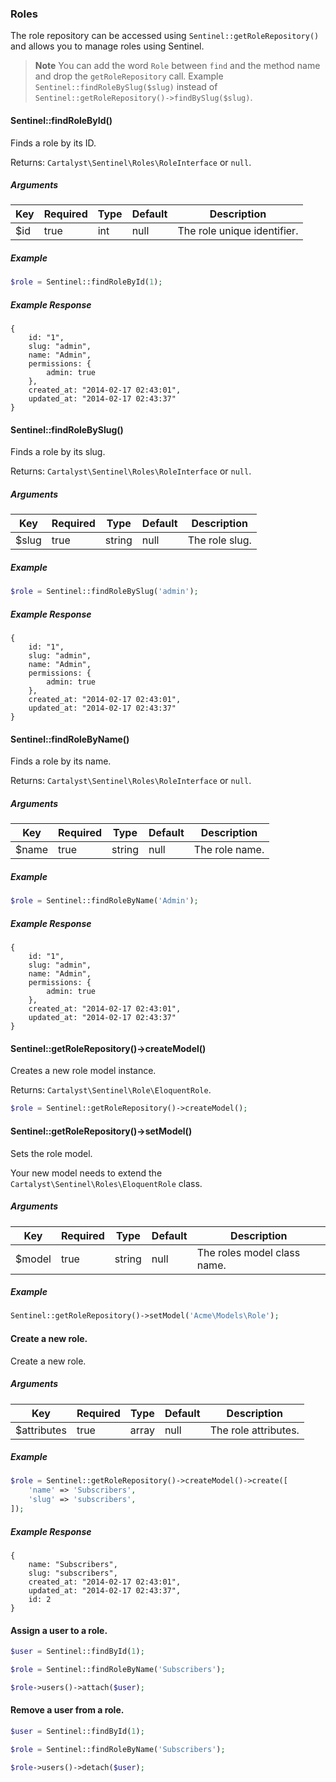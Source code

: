 ### Roles

The role repository can be accessed using `Sentinel::getRoleRepository()` and allows you to manage roles using Sentinel.

> **Note** You can add the word `Role` between `find` and the method name and drop the `getRoleRepository` call. Example `Sentinel::findRoleBySlug($slug)` instead of `Sentinel::getRoleRepository()->findBySlug($slug)`.

#### Sentinel::findRoleById()

Finds a role by its ID.

Returns: `Cartalyst\Sentinel\Roles\RoleInterface` or `null`.

##### Arguments

Key | Required | Type  | Default | Description
--- | -------- | ----- | ------- | ---------------------------------------------
$id | true     | int   | null    | The role unique identifier.

##### Example

```php
$role = Sentinel::findRoleById(1);
```

##### Example Response

```
{
	id: "1",
	slug: "admin",
	name: "Admin",
	permissions: {
		admin: true
	},
	created_at: "2014-02-17 02:43:01",
	updated_at: "2014-02-17 02:43:37"
}
```

#### Sentinel::findRoleBySlug()

Finds a role by its slug.

Returns: `Cartalyst\Sentinel\Roles\RoleInterface` or `null`.

##### Arguments

Key   | Required | Type     | Default | Description
----- | -------- | -------- | ------- | ----------------------------------------
$slug | true     | string   | null    | The role slug.

##### Example

```php
$role = Sentinel::findRoleBySlug('admin');
```

##### Example Response

```
{
	id: "1",
	slug: "admin",
	name: "Admin",
	permissions: {
		admin: true
	},
	created_at: "2014-02-17 02:43:01",
	updated_at: "2014-02-17 02:43:37"
}
```

#### Sentinel::findRoleByName()

Finds a role by its name.

Returns: `Cartalyst\Sentinel\Roles\RoleInterface` or `null`.

##### Arguments

Key   | Required | Type     | Default | Description
----- | -------- | -------- | ------- | ----------------------------------------
$name | true     | string   | null    | The role name.

##### Example

```php
$role = Sentinel::findRoleByName('Admin');
```

##### Example Response

```
{
	id: "1",
	slug: "admin",
	name: "Admin",
	permissions: {
		admin: true
	},
	created_at: "2014-02-17 02:43:01",
	updated_at: "2014-02-17 02:43:37"
}
```

#### Sentinel::getRoleRepository()->createModel()

Creates a new role model instance.

Returns: `Cartalyst\Sentinel\Role\EloquentRole`.

```php
$role = Sentinel::getRoleRepository()->createModel();
```

#### Sentinel::getRoleRepository()->setModel()

Sets the role model.

Your new model needs to extend the `Cartalyst\Sentinel\Roles\EloquentRole` class.

##### Arguments

Key    | Required | Type   | Default | Description
------ | -------- | ------ | ------- | -----------------------------------------
$model | true     | string | null    | The roles model class name.

##### Example

```php
Sentinel::getRoleRepository()->setModel('Acme\Models\Role');
```

#### Create a new role.

Create a new role.

##### Arguments

Key         | Required | Type  | Default | Description
----------- | -------- | ----- | ------- | -------------------------------------
$attributes | true     | array | null    | The role attributes.

##### Example

```php
$role = Sentinel::getRoleRepository()->createModel()->create([
	'name' => 'Subscribers',
	'slug' => 'subscribers',
]);
```

##### Example Response

```
{
	name: "Subscribers",
	slug: "subscribers",
	created_at: "2014-02-17 02:43:01",
	updated_at: "2014-02-17 02:43:37",
	id: 2
}
```

#### Assign a user to a role.

```php
$user = Sentinel::findById(1);

$role = Sentinel::findRoleByName('Subscribers');

$role->users()->attach($user);
```

#### Remove a user from a role.

```php
$user = Sentinel::findById(1);

$role = Sentinel::findRoleByName('Subscribers');

$role->users()->detach($user);
```
